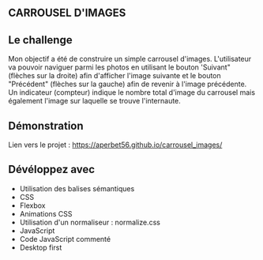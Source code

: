 ## CARROUSEL D'IMAGES

## Le challenge

Mon objectif a été de construire un simple carrousel d'images.
L'utilisateur va pouvoir naviguer parmi les photos en utilisant le bouton 'Suivant" (flèches sur la droite) afin d'afficher l'image suivante et le bouton "Précédent" (flèches sur la gauche) afin de revenir à l'image précédente.
Un indicateur (compteur) indique le nombre total d'image du carrousel mais également l'image sur laquelle se trouve l'internaute.

## Démonstration

Lien vers le projet : https://aperbet56.github.io/carrousel_images/

## Dévéloppez avec

- Utilisation des balises sémantiques
- CSS
- Flexbox
- Animations CSS
- Utilisation d'un normaliseur : normalize.css
- JavaScript
- Code JavaScript commenté
- Desktop first
